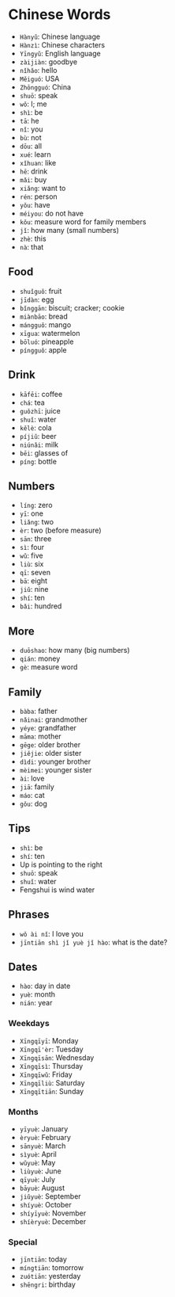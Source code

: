 # Chinese Words

- `Hànyǔ`: Chinese language
- `Hànzì`: Chinese characters
- `Yīngyǔ`: English language
- `zàijiàn`: goodbye
- `nǐhǎo`: hello
- `Měiguó`: USA
- `Zhōngguó`: China
- `shuō`: speak
- `wǒ`: I; me
- `shì`: be
- `tā`: he
- `nǐ`: you
- `bù`: not
- `dōu`: all
- `xué`: learn
- `xǐhuan`: like
- `hē`: drink
- `mǎi`: buy
- `xiǎng`: want to
- `rén`: person
- `yǒu`: have
- `méiyou`: do not have
- `kǒu`: measure word for family members
- `jǐ`: how many (small numbers)
- `zhè`: this
- `nà`: that

## Food

- `shuǐguǒ`: fruit
- `jīdàn`: egg
- `bǐnggān`: biscuit; cracker; cookie
- `miànbāo`: bread
- `mángguǒ`: mango
- `xīgua`: watermelon
- `bōluó`: pineapple
- `píngguǒ`: apple

## Drink

- `kāfēi`: coffee
- `chá`: tea
- `guǒzhī`: juice
- `shuǐ`: water
- `kělè`: cola
- `píjiǔ`: beer
- `niúnǎi`: milk
- `bēi`: glasses of
- `píng`: bottle

## Numbers

- `líng`: zero
- `yī`: one
- `liǎng`: two
- `èr`: two (before measure)
- `sān`: three
- `sì`: four
- `wǔ`: five
- `liù`: six
- `qī`: seven
- `bā`: eight
- `jiǔ`: nine
- `shí`: ten
- `bǎi`: hundred

## More

- `duōshao`: how many (big numbers)
- `qián`: money
- `gè`: measure word

## Family

- `bàba`: father
- `nǎinai`: grandmother
- `yéye`: grandfather
- `māma`: mother
- `gēge`: older brother
- `jiějie`: older sister
- `dìdi`: younger brother
- `mèimei`: younger sister
- `ài`: love
- `jiā`: family
- `máo`: cat
- `gǒu`: dog

## Tips

- `shì`: be
- `shí`: ten
- Up is pointing to the right
- `shuō`: speak
- `shuǐ`: water
- Fengshui is wind water

## Phrases

- `wǒ ài nǐ`: I love you
- `jīntiān shì jǐ yuè jǐ hào`: what is the date?

## Dates

- `hào`: day in date
- `yuè`: month
- `nián`: year

### Weekdays

- `Xīngqīyī`: Monday
- `Xīngqī'èr`: Tuesday
- `Xīngqīsān`: Wednesday
- `Xīngqīsì`: Thursday
- `Xīngqīwǔ`: Friday
- `Xīngqīliù`: Saturday
- `Xīngqītiān`: Sunday

### Months

- `yīyuè`: January
- `èryuè`: February
- `sānyuè`: March
- `sìyuè`: April
- `wǔyuè`: May
- `liùyuè`: June
- `qīyuè`: July
- `bāyuè`: August
- `jiǔyuè`: September
- `shíyuè`: October
- `shíyīyuè`: November
- `shíèryuè`: December

### Special

- `jīntiān`: today
- `míngtiān`: tomorrow
- `zuótiān`: yesterday
- `shēngri`: birthday